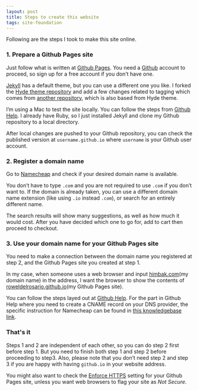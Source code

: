 ```yaml
---
layout: post
title: Steps to create this website
tags: site-foundation
---
```


Following are the steps I took to make this site online.

### 1. Prepare a Github Pages site

Just follow what is written at  [Github Pages](https://pages.github.com). You need a [Github](https://github.com) account to proceed, so sign up for a free account if you don’t have one. 

[Jekyll](https://jekyllrb.com) has a default theme, but you can use a different one you like. I forked the [Hyde theme repository](https://github.com/poole/hyde) and add a few changes related to tagging which comes from [another repository](https://github.com/qian256/qian256.github.io), which is also based from Hyde theme.

I’m using a Mac to test the site locally. You can follow the steps from [Github Help](https://help.github.com/en/github/working-with-github-pages/testing-your-github-pages-site-locally-with-jekyll). I already have Ruby, so I just installed Jekyll and clone my Github repository to a local directory. 

After local changes are pushed to your Github repository, you can check the published version at `username.github.io` where `username` is your Github user account. 


### 2. Register a domain name

Go to [Namecheap](https://namecheap.pxf.io/VPgA3) and check if your desired domain name is available.

You don’t have to type `.com` and you are not required to use `.com` if you don’t want to. If the domain is already taken, you can use a different domain name extension (like using `.io` instead `.com`), or search for an entirely different name.

The search results will show many suggestions, as well as how much it would cost. After you have decided which one to go for, add to cart then proceed to checkout. 

### 3. Use your domain name for your Github Pages site

You need to make a connection between the domain name you registered at step 2, and the Github Pages site you created at step 1. 

In my case, when someone uses a web browser and input [himbak.com](https://himbak.com)(my domain name) in the address, I want the browser to show the contents of [roweldelrosario.github.io](https://roweldelrosario.github.io/)(my Github Pages site). 

You can follow the steps layed out at [Github Help](https://help.github.com/articles/setting-up-a-custom-domain-with-pages). For the part in Github Help where you need to create a CNAME record on your DNS provider, the specific instruction for Namecheap can be found in [this knowledgebase link](https://www.namecheap.com/support/knowledgebase/article.aspx/9645/2208/how-do-i-link-my-domain-to-github-pages). 



### That's it

Steps 1 and 2 are independent of each other, so you can do step 2 first before step 1. But you need to finish both step 1 and step 2 before proceeding to step3. Also, please note that you don’t need step 2 and step 3 if you are happy with having `github.io` in your website address. 

You might also want to check the [Enforce HTTPS](https://help.github.com/en/github/working-with-github-pages/securing-your-github-pages-site-with-https) setting for your Github Pages site, unless you want web browsers to flag your site as *Not Secure*.